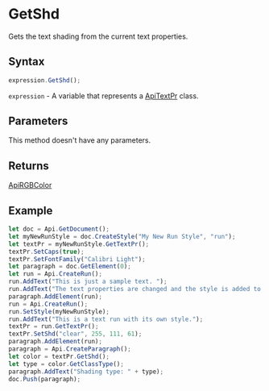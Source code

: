 # GetShd

Gets the text shading from the current text properties.

## Syntax

```javascript
expression.GetShd();
```

`expression` - A variable that represents a [ApiTextPr](../ApiTextPr.md) class.

## Parameters

This method doesn't have any parameters.

## Returns

[ApiRGBColor](../../ApiRGBColor/ApiRGBColor.md)

## Example



```javascript editor-docx
let doc = Api.GetDocument();
let myNewRunStyle = doc.CreateStyle("My New Run Style", "run");
let textPr = myNewRunStyle.GetTextPr();
textPr.SetCaps(true);
textPr.SetFontFamily("Calibri Light");
let paragraph = doc.GetElement(0);
let run = Api.CreateRun();
run.AddText("This is just a sample text. ");
run.AddText("The text properties are changed and the style is added to the paragraph. ");
paragraph.AddElement(run);
run = Api.CreateRun();
run.SetStyle(myNewRunStyle);
run.AddText("This is a text run with its own style.");
textPr = run.GetTextPr();
textPr.SetShd("clear", 255, 111, 61);
paragraph.AddElement(run);
paragraph = Api.CreateParagraph();
let color = textPr.GetShd();
let type = color.GetClassType();
paragraph.AddText("Shading type: " + type);
doc.Push(paragraph);
```
